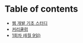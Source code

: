 # Table of contents

* [웹 개발 기초 스터디](README.md)
* [커리큘럼](undefined.md)
* [1회차 \(6월 9일\)](1-6-9.md)

